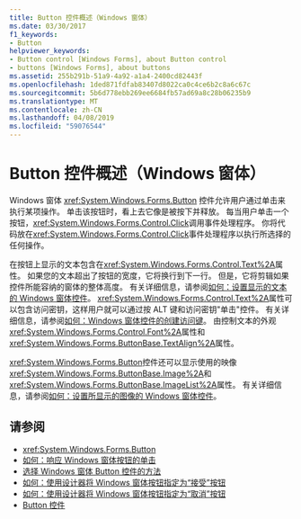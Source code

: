 ```yaml
---
title: Button 控件概述（Windows 窗体）
ms.date: 03/30/2017
f1_keywords:
- Button
helpviewer_keywords:
- Button control [Windows Forms], about Button control
- buttons [Windows Forms], about buttons
ms.assetid: 255b291b-51a9-4a92-a1a4-2400cd82443f
ms.openlocfilehash: 1ded871fdfab83407d8022ca0c4ce6b2c8a6c67c
ms.sourcegitcommit: 5b6d778ebb269ee6684fb57ad69a8c28b06235b9
ms.translationtype: MT
ms.contentlocale: zh-CN
ms.lasthandoff: 04/08/2019
ms.locfileid: "59076544"
---
```

# <a name="button-control-overview-windows-forms"></a>Button 控件概述（Windows 窗体）
Windows 窗体 <xref:System.Windows.Forms.Button> 控件允许用户通过单击来执行某项操作。 单击该按钮时，看上去它像是被按下并释放。 每当用户单击一个按钮，<xref:System.Windows.Forms.Control.Click>调用事件处理程序。 你将代码放在<xref:System.Windows.Forms.Control.Click>事件处理程序以执行所选择的任何操作。  
  
 在按钮上显示的文本包含在<xref:System.Windows.Forms.Control.Text%2A>属性。 如果您的文本超出了按钮的宽度，它将换行到下一行。 但是，它将剪辑如果控件所能容纳的窗体的整体高度。 有关详细信息，请参阅[如何：设置显示的文本的 Windows 窗体控件](how-to-set-the-text-displayed-by-a-windows-forms-control.md)。 <xref:System.Windows.Forms.Control.Text%2A>属性可以包含访问密钥，这样用户就可以通过按 ALT 键和访问密钥"单击"控件。 有关详细信息，请参阅[如何：Windows 窗体控件的创建访问键](how-to-create-access-keys-for-windows-forms-controls.md)。 由控制文本的外观<xref:System.Windows.Forms.Control.Font%2A>属性和<xref:System.Windows.Forms.ButtonBase.TextAlign%2A>属性。  
  
 <xref:System.Windows.Forms.Button>控件还可以显示使用的映像<xref:System.Windows.Forms.ButtonBase.Image%2A>和<xref:System.Windows.Forms.ButtonBase.ImageList%2A>属性。 有关详细信息，请参阅[如何：设置所显示的图像的 Windows 窗体控件](how-to-set-the-image-displayed-by-a-windows-forms-control.md)。  
  
## <a name="see-also"></a>请参阅

- <xref:System.Windows.Forms.Button>
- [如何：响应 Windows 窗体按钮的单击](how-to-respond-to-windows-forms-button-clicks.md)
- [选择 Windows 窗体 Button 控件的方法](ways-to-select-a-windows-forms-button-control.md)
- [如何：使用设计器将 Windows 窗体按钮指定为“接受”按钮](designate-a-wf-button-as-the-accept-button-using-the-designer.md)
- [如何：使用设计器将 Windows 窗体按钮指定为“取消”按钮](designate-a-wf-button-as-the-cancel-button-using-the-designer.md)
- [Button 控件](button-control-windows-forms.md)
